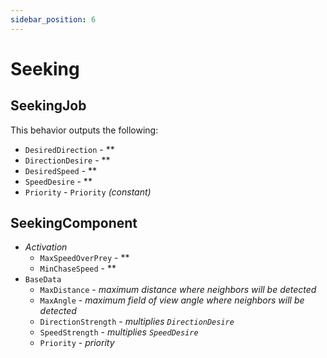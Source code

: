 ```yaml
---
sidebar_position: 6
---
```


# Seeking

## SeekingJob

This behavior outputs the following: 
- `DesiredDirection` - **
- `DirectionDesire` - **
- `DesiredSpeed` - **
- `SpeedDesire` - **
- `Priority` -  `Priority` *(constant)*

## SeekingComponent

- *Activation*
    - `MaxSpeedOverPrey` - **
    - `MinChaseSpeed` - **
- `BaseData`
    - `MaxDistance` - *maximum distance where neighbors will be detected*
    - `MaxAngle` - *maximum field of view angle where neighbors will be detected*
    - `DirectionStrength` - *multiplies `DirectionDesire`*
    - `SpeedStrength` - *multiplies `SpeedDesire`*
    - `Priority` - *priority*